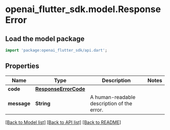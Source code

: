 # openai_flutter_sdk.model.ResponseError

## Load the model package
```dart
import 'package:openai_flutter_sdk/api.dart';
```

## Properties
Name | Type | Description | Notes
------------ | ------------- | ------------- | -------------
**code** | [**ResponseErrorCode**](ResponseErrorCode.md) |  | 
**message** | **String** | A human-readable description of the error.  | 

[[Back to Model list]](../README.md#documentation-for-models) [[Back to API list]](../README.md#documentation-for-api-endpoints) [[Back to README]](../README.md)


